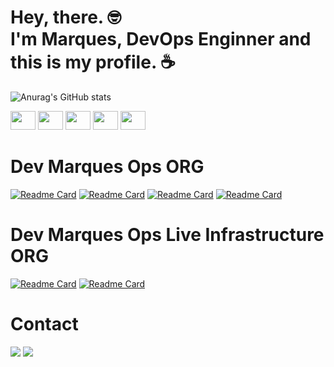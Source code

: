<div style="display: inline_block">
  <h1>Hey, there. 🤓<br>
    I'm Marques, DevOps Enginner and this is my profile. ☕</h1>
</div>

![Anurag's GitHub stats](https://github-readme-stats.vercel.app/api?username=marquesmateus93&&count_private=true&show_icons=true&theme=dark)

<div style="display: inline_block">
  <img src="https://cdn.jsdelivr.net/gh/devicons/devicon/icons/amazonwebservices/amazonwebservices-original.svg" height="30" width="40" />
  <img src="https://cdn.jsdelivr.net/gh/devicons/devicon/icons/googlecloud/googlecloud-original.svg" height="30" width="40" />
  <img src="https://cdn.jsdelivr.net/gh/devicons/devicon/icons/terraform/terraform-original.svg" height="30" width="40" />
  <img src="https://aws1.discourse-cdn.com/standard11/uploads/gruntwork/original/1X/451c24614aece67849fd62d0432d77ecd00735c6.png" height="30" width="40" />
  <img src="https://cdn.jsdelivr.net/gh/devicons/devicon/icons/docker/docker-original.svg" height="30" width="40" />
<div/>
          


# Dev Marques Ops ORG
[![Readme Card](https://github-readme-stats.vercel.app/api/pin/?username=Dev-Marques-Ops&repo=terraform-vpc&theme=dark)](https://github.com/anuraghazra/github-readme-stats)
[![Readme Card](https://github-readme-stats.vercel.app/api/pin/?username=Dev-Marques-Ops&repo=terraform-app-demo&theme=dark)](https://github.com/anuraghazra/github-readme-stats)
[![Readme Card](https://github-readme-stats.vercel.app/api/pin/?username=Dev-Marques-Ops&repo=terraform-rds&theme=dark)](https://github.com/anuraghazra/github-readme-stats)
[![Readme Card](https://github-readme-stats.vercel.app/api/pin/?username=Dev-Marques-Ops&repo=terraform-tags&theme=dark)](https://github.com/anuraghazra/github-readme-stats)

# Dev Marques Ops Live Infrastructure ORG

[![Readme Card](https://github-readme-stats.vercel.app/api/pin/?username=Dev-Marques-Ops-Live-Infrastructure&repo=terragrunt-app-demo&theme=dark)](https://github.com/anuraghazra/github-readme-stats)
[![Readme Card](https://github-readme-stats.vercel.app/api/pin/?username=Dev-Marques-Ops-Live-Infrastructure&repo=terragrunt-vpc&theme=dark)](https://github.com/anuraghazra/github-readme-stats)

# Contact
<div style="display: inline_block">
  <a href="https://www.linkedin.com/in/mateus-marques-2832b7161" target="_blank"> <img src="https://img.shields.io/badge/LinkedIn-0077B5?style=for-the-badge&logo=linkedin&logoColor=white" target="_blank"></a>
  <a href="mailto:marquesmateus@outlook.com target="_blank"> <img src="https://img.shields.io/badge/Microsoft_Outlook-0078D4?style=for-the-badge&logo=microsoft-outlook&logoColor=white" target="_blank"></a>
</div>

